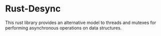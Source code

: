 # Rust-Desync

This rust library provides an alternative model to threads and mutexes
for performing asynchronous operations on data structures.
